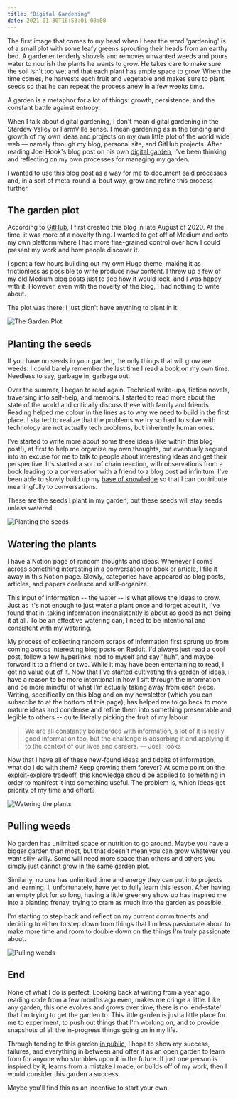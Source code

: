 ```yaml
---
title: "Digital Gardening"
date: 2021-01-30T16:53:01-08:00
---
```


The first image that comes to my head when I hear the word 'gardening' is of a small plot with some leafy greens sprouting their heads from an earthy bed. A gardener tenderly shovels and removes unwanted weeds and pours water to nourish the plants he wants to grow. He takes care to make sure the soil isn't too wet and that each plant has ample space to grow. When the time comes, he harvests each fruit and vegetable and makes sure to plant seeds so that he can repeat the process anew in a few weeks time.

A garden is a metaphor for a lot of things: growth, persistence, and the constant battle against entropy.

When I talk about digital gardening, I don't mean digital gardening in the Stardew Valley or FarmVille sense. I mean gardening as in the tending and growth of my own ideas and projects on my own little plot of the world wide web &mdash; namely through my blog, personal site, and GitHub projects. After reading Joel Hook's blog post on his own [digital garden](https://joelhooks.com/digital-garden), I've been thinking and reflecting on my own processes for managing my garden.

I wanted to use this blog post as a way for me to document said processes and, in a sort of meta-round-a-bout way, grow and refine this process further.

## The garden plot
According to [GitHub](https://github.com/jackyzha0/blog/commit/74f7460c49a7c56acfadf3f8f1cdd892005ebed4), I first created this blog in late August of 2020. At the time, it was more of a novelty thing. I wanted to get off of Medium and onto my own platform where I had more fine-grained control over how I could present my work and how people discover it.

I spent a few hours building out my own Hugo theme, making it as frictionless as possible to write produce new content. I threw up a few of my old Medium blog posts just to see how it would look, and I was happy with it. However, even with the novelty of the blog, I had nothing to write about.

The plot was there; I just didn't have anything to plant in it.

![The Garden Plot](/posts/images/digital-gardening/plot.png)

## Planting the seeds

If you have no seeds in your garden, the only things that will grow are weeds. I could barely remember the last time I read a book on my own time. Needless to say, garbage in, garbage out.

Over the summer, I began to read again. Technical write-ups, fiction novels, traversing into self-help, and memoirs. I started to read more about the state of the world and critically discuss these with family and friends. Reading helped me colour in the lines as to why we need to build in the first place. I started to realize that the problems we try so hard to solve with technology are not actually tech problems, but inherently human ones.

I've started to write more about some these ideas (like within this blog post!), at first to help me organize my own thoughts, but eventually segued into an excuse for me to talk to people about interesting ideas and get their perspective. It's started a sort of chain reaction, with observations from a book leading to a conversation with a friend to a blog post ad infinitum. I've been able to slowly build up my [base of knowledge](/posts/collaborative-thinking/) so that I can contribute meaningfully to conversations.

These are the seeds I plant in my garden, but these seeds will stay seeds unless watered.

![Planting the seeds](/posts/images/digital-gardening/seeds.png)

## Watering the plants

I have a Notion page of random thoughts and ideas. Whenever I come across something interesting in a conversation or book or article, I file it away in this Notion page. Slowly, categories have appeared as blog posts, articles, and papers coalesce and self-organize.

This input of information -- the water -- is what allows the ideas to grow. Just as it's not enough to just water a plant once and forget about it, I've found that in-taking information inconsistently is about as good as not doing it at all. To be an effective watering can, I need to be intentional and consistent with my watering.

My process of collecting random scraps of information first sprung up from coming across interesting blog posts on Reddit. I'd always just read a cool post, follow a few hyperlinks, nod to myself and say "huh", and maybe forward it to a friend or two. While it may have been entertaining to read, I got no value out of it. Now that I've started cultivating this garden of ideas, I have a reason to be more intentional in how I sift through the information and be more mindful of what I'm actually taking away from each piece. Writing, specifically on this blog and on my newsletter (which you can subscribe to at the bottom of this page), has helped me to go back to more mature ideas and condense and refine them into something presentable and legible to others -- quite literally picking the fruit of my labour. 

> We are all constantly bombarded with information, a lot of it is really good information too, but the challenge is absorbing it and applying it to the context of our lives and careers. &mdash; Joel Hooks

Now that I have all of these new-found ideas and tidbits of information, what do I do with them? Keep growing them forever? At some point on the [exploit-explore](/thoughts/exploit-explore) tradeoff, this knowledge should be applied to something in order to manifest it into something useful. The problem is, which ideas get priority of my time and effort?

![Watering the plants](/posts/images/digital-gardening/watering.png)

## Pulling weeds

No garden has unlimited space or nutrition to go around. Maybe you have a bigger garden than most, but that doesn't mean you can grow whatever you want silly-willy. Some will need more space than others and others you simply just cannot grow in the same garden plot.

Similarly, no one has unlimited time and energy they can put into projects and learning. I, unfortunately, have yet to fully learn this lesson. After having an empty plot for so long, having a little greenery show up has inspired me into a planting frenzy, trying to cram as much into the garden as possible.

I'm starting to step back and reflect on my current commitments and deciding to either to step down from things that I'm less passionate about to make more time and room to double down on the things I'm truly passionate about.

![Pulling weeds](/posts/images/digital-gardening/weeds.png)

## End

None of what I do is perfect. Looking back at writing from a year ago, reading code from a few months ago even, makes me cringe a little. Like any garden, this one evolves and grows over time; there is no 'end-state' that I'm trying to get the garden to. This little garden is just a little place for me to experiment, to push out things that I'm working on, and to provide snapshots of all the in-progress things going on in my life.

Through tending to this garden [in public](/thoughts/building-in-public), I hope to show my success, failures, and everything in between and offer it as an open garden to learn from for anyone who stumbles upon it in the future. If just one person is inspired by it, learns from a mistake I made, or builds off of my work, then I would consider this garden a success.

Maybe you'll find this as an incentive to start your own.